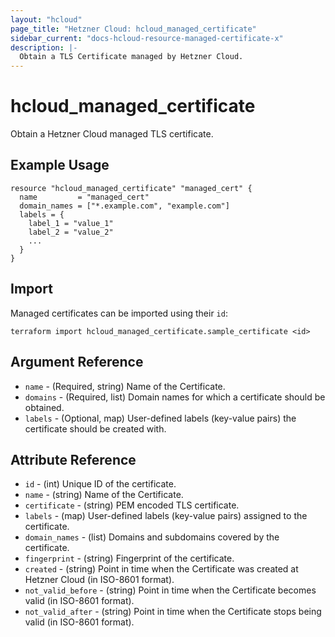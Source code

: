 ```yaml
---
layout: "hcloud"
page_title: "Hetzner Cloud: hcloud_managed_certificate"
sidebar_current: "docs-hcloud-resource-managed-certificate-x"
description: |-
  Obtain a TLS Certificate managed by Hetzner Cloud.
---
```


# hcloud_managed_certificate

Obtain a Hetzner Cloud managed TLS certificate.

## Example Usage

```hcl
resource "hcloud_managed_certificate" "managed_cert" {
  name         = "managed_cert"
  domain_names = ["*.example.com", "example.com"]
  labels = {
    label_1 = "value_1"
    label_2 = "value_2"
    ...
  }
}
```

## Import

Managed certificates can be imported using their `id`:

```hcl
terraform import hcloud_managed_certificate.sample_certificate <id>
```

## Argument Reference

- `name` - (Required, string) Name of the Certificate.
- `domains` - (Required, list) Domain names for which a certificate
  should be obtained.
- `labels` - (Optional, map) User-defined labels (key-value pairs) the
certificate should be created with.

## Attribute Reference

- `id` - (int) Unique ID of the certificate.
- `name` - (string) Name of the Certificate.
- `certificate` - (string) PEM encoded TLS certificate.
- `labels` - (map) User-defined labels (key-value pairs) assigned to the certificate.
- `domain_names` - (list) Domains and subdomains covered by the certificate.
- `fingerprint` - (string) Fingerprint of the certificate.
- `created` - (string) Point in time when the Certificate was created at Hetzner Cloud (in ISO-8601 format).
- `not_valid_before` - (string) Point in time when the Certificate becomes valid (in ISO-8601 format).
- `not_valid_after` - (string) Point in time when the Certificate stops being valid (in ISO-8601 format).
